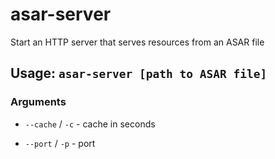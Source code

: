# asar-server

Start an HTTP server that serves resources from an ASAR file

## Usage: `asar-server [path to ASAR file]` 

### Arguments

* ``--cache`` / `-c` - cache in seconds

* ``--port`` / `-p` - port


